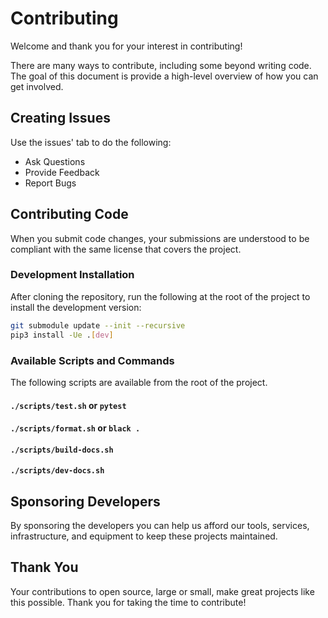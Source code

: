 # Contributing

Welcome and thank you for your interest in contributing!

There are many ways to contribute, including some beyond writing code. The goal
of this document is provide a high-level overview of how you can get involved.

## Creating Issues

Use the issues' tab to do the following:

- Ask Questions
- Provide Feedback
- Report Bugs

## Contributing Code

When you submit code changes, your submissions are understood to be compliant
with the same license that covers the project.

### Development Installation

After cloning the repository, run the following at the root of the project to
install the development version:

```bash
git submodule update --init --recursive
pip3 install -Ue .[dev]
```

### Available Scripts and Commands

The following scripts are available from the root of the project.

#### `./scripts/test.sh` or `pytest`

#### `./scripts/format.sh` or `black .`

#### `./scripts/build-docs.sh`

#### `./scripts/dev-docs.sh`

## Sponsoring Developers

By sponsoring the developers you can help us afford our tools, services,
infrastructure, and equipment to keep these projects maintained.

## Thank You

Your contributions to open source, large or small, make great projects like
this possible. Thank you for taking the time to contribute!

